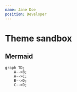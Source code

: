 ```yaml
---
name: Jane Doe
position: Developer
---
```


# Theme sandbox

## Mermaid

```mermaid
graph TD;
    A-->B;
    A-->C;
    B-->D;
    C-->D;
```